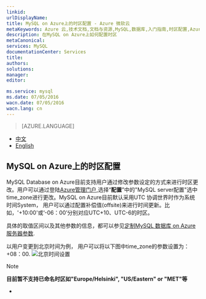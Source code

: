 ```yaml
---
linkid: 
urlDisplayName: 
title: MySQL on Azure上的时区配置 - Azure 微软云
metaKeywords: Azure 云,技术文档,文档与资源,MySQL,数据库,入门指南,时区配置,Azure MySQL, MySQL PaaS,Azure MySQL PaaS, Azure MySQL Service, Azure RDS
description: 在MySQL on Azure上如何配置时区
metaCanonical: 
services: MySQL
documentationCenter: Services
title: 
authors: 
solutions: 
manager: 
editor: 

ms.service: mysql
ms.date: 07/05/2016
wacn.date: 07/05/2016
wacn.lang: cn
---
```


> [AZURE.LANGUAGE]
- [中文](./mysql-database-timezone-config.md)
- [English](./mysql-database-enus-timezone-config.md)

## MySQL on Azure上的时区配置

MySQL Database on Azure目前支持用户通过修改参数设定的方式来进行时区更改。用户可以通过登陆[Azure管理门户](https://manage.windowsazure.cn),选择“**配置**”中的"MySQL server配置"选中time_zone进行更改。MySQL on Azure目前默认采用UTC 协调世界时作为系统时间System， 用户可以通过配置补偿值(offsite)来进行时间更新。比如，'+10:00'或‘-06：00’分别对应UTC+10、UTC-6的时区。

具体的取值区间以及其他参数的信息，都可以参见[定制MySQL 数据库 on Azure服务器参数](./mysql-database-advanced-settings.md).

以用户变更到北京时间为例， 用户可以将以下图中time_zone的参数设置为：+08：00.
![北京时间设置](./media/mysql-database-timezone-config/time_zone.png)

>[!NOTE]
>**目前暂不支持已命名时区如"Europe/Helsinki", "US/Eastern" or "MET"等**
*